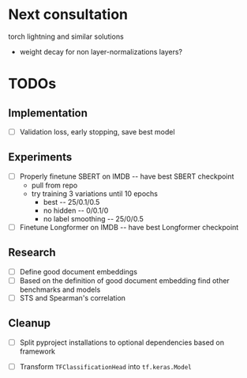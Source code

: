 # Next consultation

torch lightning and similar solutions
- weight decay for non layer-normalizations layers?

# TODOs

## Implementation

- [ ] Validation loss, early stopping, save best model

## Experiments

- [ ] Properly finetune SBERT on IMDB -- have best SBERT checkpoint
    - pull from repo
    - try training 3 variations until 10 epochs
        - best -- 25/0.1/0.5
        - no hidden -- 0/0.1/0
        - no label smoothing -- 25/0/0.5
- [ ] Finetune Longformer on IMDB -- have best Longformer checkpoint

## Research

- [ ] Define good document embeddings
- [ ] Based on the definition of good document embedding find other benchmarks
  and models
- [ ] STS and Spearman's correlation

## Cleanup

- [ ] Split pyproject installations to optional dependencies based on framework
- [ ] Transform `TFClassificationHead` into `tf.keras.Model`

